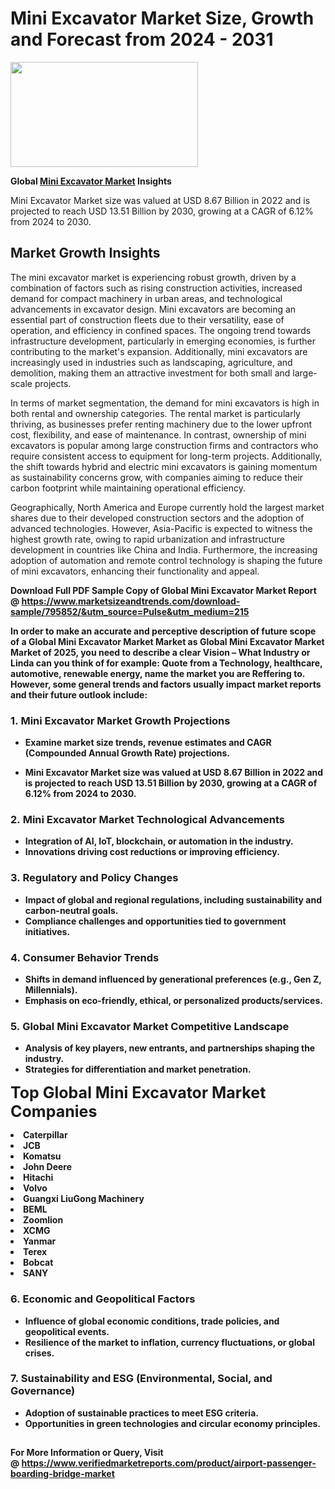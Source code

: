 <H1>Mini Excavator Market Size, Growth and Forecast from 2024 - 2031</H1><img class="aligncenter size-medium wp-image-584254" src="https://thirdeyenews.in/wp-content/uploads/2024/09/Global-Market-Research-300x168.jpeg" alt="" width="300" height="168" /><p><strong>Global&nbsp;<a href="https://www.marketsizeandtrends.com/download-sample/795852/&amp;utm_source=Pulse&amp;utm_medium=215">Mini Excavator Market</a> Insights</strong></p><p>Mini Excavator Market size was valued at USD 8.67 Billion in 2022 and is projected to reach USD 13.51 Billion by 2030, growing at a CAGR of 6.12% from 2024 to 2030.</p><p><h2>Market Growth Insights</h2> <p>The mini excavator market is experiencing robust growth, driven by a combination of factors such as rising construction activities, increased demand for compact machinery in urban areas, and technological advancements in excavator design. Mini excavators are becoming an essential part of construction fleets due to their versatility, ease of operation, and efficiency in confined spaces. The ongoing trend towards infrastructure development, particularly in emerging economies, is further contributing to the market's expansion. Additionally, mini excavators are increasingly used in industries such as landscaping, agriculture, and demolition, making them an attractive investment for both small and large-scale projects.</p> <p><strong></strong></p> <p>In terms of market segmentation, the demand for mini excavators is high in both rental and ownership categories. The rental market is particularly thriving, as businesses prefer renting machinery due to the lower upfront cost, flexibility, and ease of maintenance. In contrast, ownership of mini excavators is popular among large construction firms and contractors who require consistent access to equipment for long-term projects. Additionally, the shift towards hybrid and electric mini excavators is gaining momentum as sustainability concerns grow, with companies aiming to reduce their carbon footprint while maintaining operational efficiency.</p> <p>Geographically, North America and Europe currently hold the largest market shares due to their developed construction sectors and the adoption of advanced technologies. However, Asia-Pacific is expected to witness the highest growth rate, owing to rapid urbanization and infrastructure development in countries like China and India. Furthermore, the increasing adoption of automation and remote control technology is shaping the future of mini excavators, enhancing their functionality and appeal.</p> <p><strong></p><p><span class=""><strong>Download Full PDF Sample Copy of Global Mini Excavator Market Report</strong> @ <a href="https://www.marketsizeandtrends.com/download-sample/795852/&amp;utm_source=Pulse&amp;utm_medium=215" target="_blank">https://www.marketsizeandtrends.com/download-sample/795852/&amp;utm_source=Pulse&amp;utm_medium=215</a></span></p><p>In order to make an accurate and perceptive description of future scope of a Global&nbsp;Mini Excavator Market Market as Global&nbsp;Mini Excavator Market Market of 2025, you need to describe a clear Vision &ndash; What Industry or Linda can you think of for example: Quote from a Technology, healthcare, automotive, renewable energy, name the market you are Reffering to. However, some general trends and factors usually impact market reports and their future outlook include:</p><h3>1.&nbsp;<strong>Mini Excavator Market Growth Projections</strong></h3><ul><li>Examine market size trends, revenue estimates and CAGR (Compounded Annual Growth Rate) projections.</li><li><p>Mini Excavator Market size was valued at USD 8.67 Billion in 2022 and is projected to reach USD 13.51 Billion by 2030, growing at a CAGR of 6.12% from 2024 to 2030.</p></li></ul><h3>2.&nbsp;<strong>Mini Excavator Market Technological Advancements</strong></h3><ul><li>Integration of AI, IoT, blockchain, or automation in the industry.</li><li>Innovations driving cost reductions or improving efficiency.</li></ul><h3>3.&nbsp;<strong>Regulatory and Policy Changes</strong></h3><ul><li>Impact of global and regional regulations, including sustainability and carbon-neutral goals.</li><li>Compliance challenges and opportunities tied to government initiatives.</li></ul><h3>4.&nbsp;<strong>Consumer Behavior Trends</strong></h3><ul><li>Shifts in demand influenced by generational preferences (e.g., Gen Z, Millennials).</li><li>Emphasis on eco-friendly, ethical, or personalized products/services.</li></ul><h3>5.&nbsp;<strong>Global Mini Excavator Market Competitive Landscape</strong></h3><ul><li>Analysis of key players, new entrants, and partnerships shaping the industry.</li><li>Strategies for differentiation and market penetration.</li></ul><p data-pm-slice="1 1 []"><span style="color: inherit; font-family: inherit; font-size: 25px;">Top Global Mini Excavator Market Companies</span></p><div class="" data-test-id=""><p><li>Caterpillar</li><li> JCB</li><li> Komatsu</li><li> John Deere</li><li> Hitachi</li><li> Volvo</li><li> Guangxi LiuGong Machinery</li><li> BEML</li><li> Zoomlion</li><li> XCMG</li><li> Yanmar</li><li> Terex</li><li> Bobcat</li><li> SANY</li></p></div><h3>6.&nbsp;<strong>Economic and Geopolitical Factors</strong></h3><ul><li>Influence of global economic conditions, trade policies, and geopolitical events.</li><li>Resilience of the market to inflation, currency fluctuations, or global crises.</li></ul><h3>7.&nbsp;<strong>Sustainability and ESG (Environmental, Social, and Governance)</strong></h3><ul><li>Adoption of sustainable practices to meet ESG criteria.</li><li>Opportunities in green technologies and circular economy principles.</li></ul><h2><strong style="font-size: 14px;">For More Information or Query, Visit @&nbsp;</strong><a style="background-color: #ffffff; font-size: 14px;" href="https://www.marketsizeandtrends.com/report/mini-excavator-market/" target="_blank">https://www.verifiedmarketreports.com/product/airport-passenger-boarding-bridge-market</a></h2>
